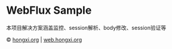 # WebFlux Sample
本项目解决方案涵盖监控、session解析、body修改、session验证等

&copy; [hongxi.org](http://hongxi.org) | [web.hongxi.org](http://web.hongxi.org)